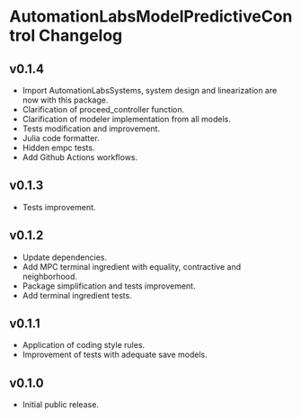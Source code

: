# AutomationLabsModelPredictiveControl Changelog

## v0.1.4

* Import AutomationLabsSystems, system design and linearization are now with this package.
* Clarification of proceed_controller function.
* Clarification of modeler implementation from all models.
* Tests modification and improvement.
* Julia code formatter.
* Hidden empc tests.
* Add Github Actions workflows.

## v0.1.3

* Tests improvement.

## v0.1.2

* Update dependencies.
* Add MPC terminal ingredient with equality, contractive and neighborhood.
* Package simplification and tests improvement.
* Add terminal ingredient tests. 

## v0.1.1

* Application of coding style rules.
* Improvement of tests with adequate save models.

## v0.1.0

* Initial public release.
